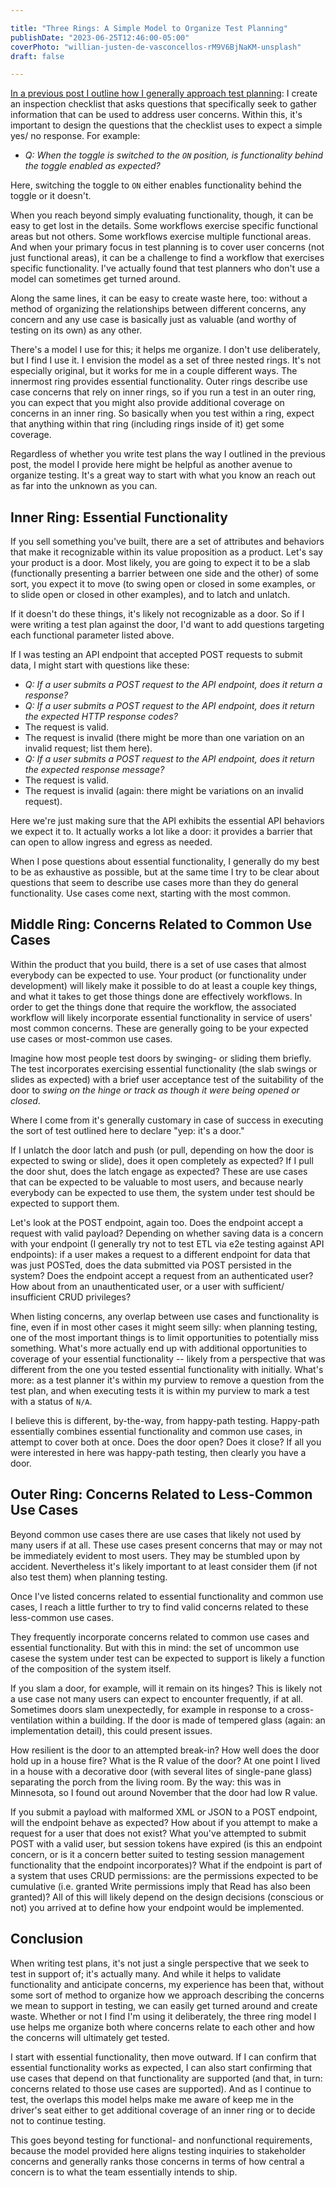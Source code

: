 ```yaml
---

title: "Three Rings: A Simple Model to Organize Test Planning"
publishDate: "2023-06-25T12:46:00-05:00"
coverPhoto: "willian-justen-de-vasconcellos-rM9V6BjNaKM-unsplash"
draft: false

---
```


[In a previous post I outline how I generally approach test planning](/blog/posts/how-i-write-test-plans-for-new-functionality/): I create an inspection checklist that asks questions that specifically seek to gather information that can be used to address user concerns. Within this, it's important to design the questions that the checklist uses to expect a simple yes/ no response. For example:

- *Q: When the toggle is switched to the `ON` position, is functionality behind the toggle enabled as expected?*

Here, switching the toggle to `ON` either enables functionality behind the toggle or it doesn't.

When you reach beyond simply evaluating functionality, though, it can be easy to get lost in the details. Some workflows exercise specific functional areas but not others. Some workflows exercise multiple functional areas. And when your primary focus in test planning is to cover user concerns (not just functional areas), it can be a challenge to find a workflow that exercises specific functionality. I've actually found that test planners who don't use a model can sometimes get turned around.

Along the same lines, it can be easy to create waste here, too: without a method of organizing the relationships between different concerns, any concern and any use case is basically just as valuable (and worthy of testing on its own) as any other.

There's a model I use for this; it helps me organize. I don't use deliberately, but I find I use it. I envision the model as a set of three nested rings. It's not especially original, but it works for me in a couple different ways. The innermost ring provides essential functionality. Outer rings describe use case concerns that rely on inner rings, so if you run a test in an outer ring, you can expect that you might also provide additional coverage on concerns in an inner ring. So basically when you test within a ring, expect that anything within that ring (including rings inside of it) get some coverage.

Regardless of whether you write test plans the way I outlined in the previous post, the model I provide here might be helpful as another avenue to organize testing. It's a great way to start with what you know an reach out as far into the unknown as you can.

## Inner Ring: Essential Functionality

If you sell something you've built, there are a set of attributes and behaviors that make it recognizable within its value proposition as a product. Let's say your product is a door. Most likely, you are going to expect it to be a slab (functionally presenting a barrier between one side and the other) of some sort, you expect it to move (to swing open or closed in some examples, or to slide open or closed in other examples), and to latch and unlatch.

If it doesn't do these things, it's likely not recognizable as a door. So if I were writing a test plan against the door, I'd want to add questions targeting each functional parameter listed above.

If I was testing an API endpoint that accepted POST requests to submit data, I might start with questions like these:

- *Q: If a user submits a POST request to the API endpoint, does it return a response?*
- *Q: If a user submits a POST request to the API endpoint, does it return the expected HTTP response codes?*
 - The request is valid.
 - The request is invalid (there might be more than one variation on an invalid request; list them here).
- *Q: If a user submits a POST request to the API endpoint, does it return the expected response message?*
 - The request is valid.
 - The request is invalid (again: there might be variations on an invalid request).

Here we're just making sure that the API exhibits the essential API behaviors we expect it to. It actually works a lot like a door: it provides a barrier that can open to allow ingress and egress as needed.

When I pose questions about essential functionality, I generally do my best to be as exhaustive as possible, but at the same time I try to be clear about questions that seem to describe use cases more than they do general functionality. Use cases come next, starting with the most common.

## Middle Ring: Concerns Related to Common Use Cases

Within the product that you build, there is a set of use cases that almost everybody can be expected to use. Your product (or functionality under development) will likely make it possible to do at least a couple key things, and what it takes to get those things done are effectively workflows. In order to get the things done that require the workflow, the associated workflow will likely incorporate essential functionality in service of users' most common concerns. These are generally going to be your expected use cases or most-common use cases.

Imagine how most people test doors by swinging- or sliding them briefly. The test incorporates exercising essential functionality (the slab swings or slides as expected) with a brief user acceptance test of the suitability of the door to *swing on the hinge or track as though it were being opened or closed*.

Where I come from it's generally customary in case of success in executing the sort of test outlined here to declare "yep: it's a door."

If I unlatch the door latch and push (or pull, depending on how the door is expected to swing or slide), does it open completely as expected? If I pull the door shut, does the latch engage as expected? These are use cases that can be expected to be valuable to most users, and because nearly everybody can be expected to use them, the system under test should be expected to support them.

Let's look at the POST endpoint, again too. Does the endpoint accept a request with valid payload? Depending on whether saving data is a concern with your endpoint (I generally try not to test ETL via e2e testing against API endpoints): if a user makes a request to a different endpoint for data that was just POSTed, does the data submitted via POST persisted in the system? Does the endpoint accept a request from an authenticated user? How about from an unauthenticated user, or a user with sufficient/ insufficient CRUD privileges?

When listing concerns, any overlap between use cases and functionality is fine, even if in most other cases it might seem silly: when planning testing, one of the most important things is to limit opportunities to potentially miss something. What's more actually end up with additional opportunities to coverage of your essential functionality -- likely from a perspective that was different from the one you tested essential functionality with initially. What's more: as a test planner it's within my purview to remove a question from the test plan, and when executing tests it is within my purview to mark a test with a status of `N/A`.

I believe this is different, by-the-way, from happy-path testing. Happy-path essentially combines essential functionality and common use cases, in attempt to cover both at once. Does the door open? Does it close? If all you were interested in here was happy-path testing, then clearly you have a door.

## Outer Ring: Concerns Related to Less-Common Use Cases

Beyond common use cases there are use cases that likely not used by many users if at all. These use cases present concerns that may or may not be immediately evident to most users. They may be stumbled upon by accident. Nevertheless it's likely important to at least consider them (if not also test them) when planning testing.

Once I've listed concerns related to essential functionality and common use cases, I reach a little further to try to find valid concerns related to these less-common use cases.

They frequently incorporate concerns related to common use cases and essential functionality. But with this in mind: the set of uncommon use casese the system under test can be expected to support is likely a function of the composition of the system itself.

If you slam a door, for example, will it remain on its hinges? This is likely not a use case not many users can expect to encounter frequently, if at all. Sometimes doors slam unexpectedly, for example in response to a cross-ventilation within a building. If the door is made of tempered glass (again: an implementation detail), this could present issues.

How resilient is the door to an attempted break-in? How well does the door hold up in a house fire? What is the R value of the door? At one point I lived in a house with a decorative door (with several lites of single-pane glass) separating the porch from the living room. By the way: this was in Minnesota, so I found out around November that the door had low R value.

If you submit a payload with malformed XML or JSON to a POST endpoint, will the endpoint behave as expected? How about if you attempt to make a request for a user that does not exist? What you've attempted to submit POST with a valid user, but session tokens have expired (is this an endpoint concern, or is it a concern better suited to testing session management functionality that the endpoint incorporates)? What if the endpoint is part of a system that uses CRUD permissions: are the permissions expected to be cumulative (i.e. granted Write permissions imply that Read has also been granted)? All of this will likely depend on the design decisions (conscious or not) you arrived at to define how your endpoint would be implemented.

## Conclusion

When writing test plans, it's not just a single perspective that we seek to test in support of; it's actually many. And while it helps to validate functionality and anticipate concerns, my experience has been that, without some sort of method to organize how we approach describing the concerns we mean to support in testing, we can easily get turned around and create waste. Whether or not I find I'm using it deliberately, the three ring model I use helps me organize both where concerns relate to each other and how the concerns will ultimately get tested.

I start with essential functionality, then move outward. If I can confirm that essential functionality works as expected, I can also start confirming that use cases that depend on that functionality are supported (and that, in turn: concerns related to those use cases are supported). And as I continue to test, the overlaps this model helps make me aware of keep me in the driver's seat either to get additional coverage of an inner ring or to decide not to continue testing.

This goes beyond testing for functional- and nonfunctional requirements, because the model provided here aligns testing inquiries to stakeholder concerns and generally ranks those concerns in terms of how central a concern is to what the team essentially intends to ship.